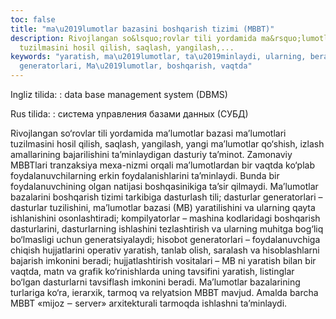 ```yaml
---
toc: false
title: "ma\u2019lumotlar bazasini boshqarish tizimi (MBBT)"
description: Rivojlangan so&lsquo;rovlar tili yordamida ma&rsquo;lumotlar bazasi ma&rsquo;lumotlari
  tuzilmasini hosil qilish, saqlash, yangilash,...
keywords: "yaratish, ma\u2019lumotlar, ta\u2019minlaydi, ularning, beradi, dasturlar,
  generatorlari, Ma\u2019lumotlar, boshqarish, vaqtda"
---
```


Ingliz tilida:
:   data base management system (DBMS)

Rus tilida:
:   система управления базами данных (СУБД)

Rivojlangan so‘rovlar tili yordamida ma’lumotlar bazasi ma’lumotlari tuzilmasini hosil qilish, saqlash, yangilash, yangi ma’lumotlar qo‘shish, izlash amallarining bajarilishini ta’minlaydigan dasturiy ta’minot. Zamonaviy MBBTlari tranzaksiya mexa-nizmi orqali ma’lumotlardan bir vaqtda ko‘plab foydalanuvchilarning erkin foydalanishlarini ta’minlaydi. Bunda bir foydalanuvchining olgan natijasi boshqasinikiga ta’sir qilmaydi. Ma’lumotlar bazalarini boshqarish tizimi tarkibiga dasturlash tili; dasturlar generatorlari – dasturlar tuzilishini, ma’lumotlar bazasi (MB) yaratilishini va ularning qayta ishlanishini osonlashtiradi; kompilyatorlar – mashina kodlaridagi boshqarish dasturlarini, dasturlarning ishlashini tezlashtirish va ularning muhitga bog‘liq bo‘lmasligi uchun generatsiyalaydi; hisobot generatorlari – foydalanuvchiga chiqish hujjatlarini operativ yaratish, tanlab olish, saralash va hisoblashlarni bajarish imkonini beradi; hujjatlashtirish vositalari – MB ni yaratish bilan bir vaqtda, matn va grafik ko‘rinishlarda uning tavsifini yaratish, listinglar bo‘lgan dasturlarni tavsiflash imkonini beradi. Ma’lumotlar bazalarining turlariga ko‘ra, ierarxik, tarmoq va relyatsion MBBT mavjud. Amalda barcha MBBT «mijoz ‒ server» arxitekturali tarmoqda ishlashni ta’minlaydi.